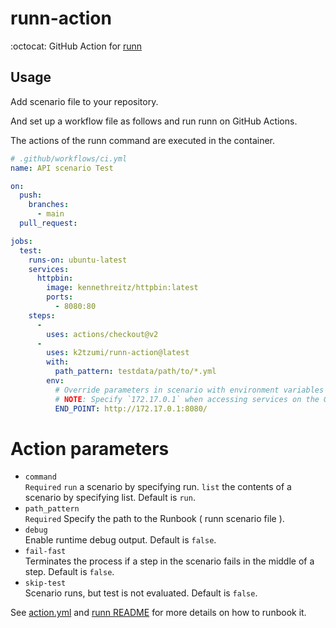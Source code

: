 # runn-action

:octocat: GitHub Action for [runn](https://github.com/k1LoW/runn)

## Usage

Add scenario file to your repository.

And set up a workflow file as follows and run runn on GitHub Actions.

The actions of the runn command are executed in the container.

``` yaml
# .github/workflows/ci.yml
name: API scenario Test

on:
  push:
    branches:
      - main
  pull_request:

jobs:
  test:
    runs-on: ubuntu-latest
    services:
      httpbin:
        image: kennethreitz/httpbin:latest
        ports:
          - 8080:80
    steps:
      -
        uses: actions/checkout@v2
      -
        uses: k2tzumi/runn-action@latest
        with:
          path_pattern: testdata/path/to/*.yml
        env:
          # Override parameters in scenario with environment variables
          # NOTE: Specify `172.17.0.1` when accessing services on the GitHub Actions host.
          END_POINT: http://172.17.0.1:8080/
```

# Action parameters

- `command`  
`Required` `run` a scenario by specifying run. `list` the contents of a scenario by specifying list. Default is `run`.
- `path_pattern`  
`Required` Specify the path to the Runbook ( runn scenario file ).
- `debug`  
Enable runtime debug output. Default is `false`.
- `fail-fast`  
Terminates the process if a step in the scenario fails in the middle of a step. Default is `false`.
- `skip-test`  
Scenario runs, but test is not evaluated. Default is `false`.


See [action.yml](action.yml) and [runn README](https://github.com/k1LoW/runn) for more details on how to runbook it.